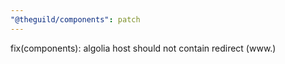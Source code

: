 ```yaml
---
"@theguild/components": patch
---
```


fix(components): algolia host should not contain redirect (www.)
